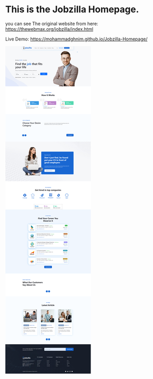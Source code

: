 # This is the Jobzilla Homepage.

you can see The original website from here: 
https://thewebmax.org/jobzilla/index.html


Live Demo: 
https://mohammadghnim.github.io/Jobzilla-Homepage/


![](photoes/screenshot-Jobzilla-Homepage.png)